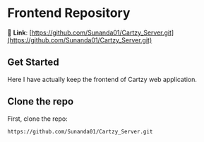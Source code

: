 # Frontend Repository
🔗 **Link**: [https://github.com/Sunanda01/Cartzy_Server.git](https://github.com/Sunanda01/Cartzy_Server.git)
## Get Started
Here I have actually keep the frontend of Cartzy web application.
## Clone the repo
First, clone the repo:

```bash
https://github.com/Sunanda01/Cartzy_Server.git
```
